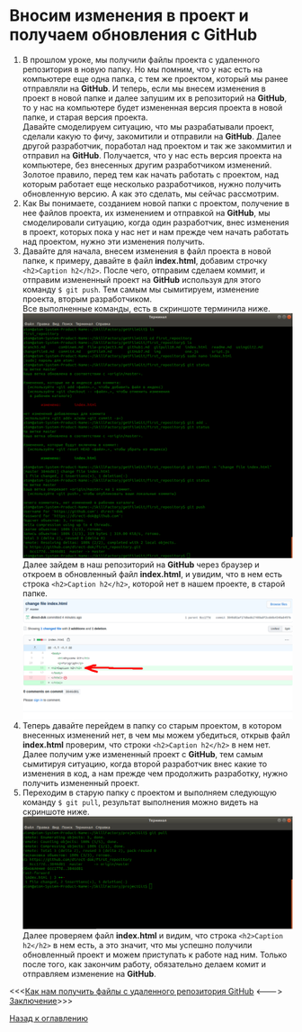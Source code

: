 # Вносим изменения в проект и получаем обновления с GitHub

1. В прошлом уроке, мы получили файлы проекта с удаленного репозитория в новую папку. Но мы помним, что у нас есть на компьютере еще одна папка, с тем же проектом, который мы ранее отправляли на **GitHub**. И теперь, если мы внесем изменения в проект в новой папке и далее запушим их в репозиторий на **GitHub**, то у нас на компьютере будет измененная версия проекта в новой папке, и старая версия проекта.  
Давайте смоделируем ситуацию, что мы разрабатывали проект, сделали какую то фичу, закомитили и отправили на **GitHub**. Далее другой разработчик, поработал над проектом и так же закоммитил и отправил на **GitHub**. Получается, что у нас есть версия проекта на компьютере, без внесенных другим разработчиком изменений.  
Золотое правило, перед тем как начать работать с проектом, над которым работает еще несколько разработчиков, нужно получить обновленную версию. А как это сделать, мы сейчас рассмотрим.  
2. Как Вы понимаете, созданием новой папки с проектом, получение в нее файлов проекта, их изменением и отправкой на **GitHub**, мы смоделировали ситуацию, когда один разработчик, внес изменения в проект, которых пока у нас нет и нам прежде чем начать работать над проектом, нужно эти изменения получить.  
3. Давайте для начала, внесем изменения в файл проекта в новой папке, к примеру, давайте в файл **index.html**, добавим строчку `<h2>Caption h2</h2>`. После чего, отправим сделаем коммит, и отправим измененный проект на **GitHub** используя для этого команду `$ git push`. Тем самым мы сымитируем, изменение проекта, вторым разработчиком.  
Все выполненные команды, есть в скриншоте терминила ниже.  
![Получение и изменение проекта вторым разработчиком](./img/github53.png "Изменение и отправка проекта вторым разработчиком")
Далее зайдем в наш репозиторий на **GitHub** через браузер и откроем в обновленный файл **index.html**, и увидим, что в нем есть строка `<h2>Caption h2</h2>`, которой нет в нашем проекте, в старой папке.  
![Добавленна новая строка](./img/github54.png "Строка <h2>Caption h2</h2>")
4. Теперь давайте перейдем в папку со старым проектом, в котором внесенных изменений нет, в чем мы можем убедиться, открыв файл **index.html** проверим, что строки `<h2>Caption h2</h2>` в нем нет. Далее получим уже измененный проект с **GitHub**, тем самым сымитируя ситуацию, когда второй разработчик внес какие то изменения в код, а нам прежде чем продолжить разработку, нужно получить измененный проект.  
5. Переходим в старую папку с проектом и выполняем следующую команду `$ git pull`, результат выполнения можно видеть на скриншоте ниже.  
![Получение проекта с GitHub](./img/github55.png "Получаем измененный проект")  
Далее проверяем файл **index.html** и видим, что строка `<h2>Caption h2</h2>` в нем есть, а это значит, что мы успешно получили обновленный проект и можем приступать к работе над ним. Только после того, как закончим работу, обязательно делаем комит и отправляем изменение на **GitHub**.  

<<<[Как нам получить файлы с удаленного репозитория GitHub](getFile9.md "Нажмите, чтобы перейти в предыдущей главе") <---> [Заключение](conclusion11.md "Нажмите, чтобы перейти к следующей части")>>>

[Назад к оглавлению](readme.md "Нажмите, чтобы перейти к содержанию")